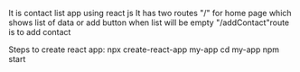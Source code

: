 It is contact list app using react js
It has two routes
"/" for home page which shows list of data or add button when list will be empty
"/addContact"route is to add contact


Steps to create react app:
npx create-react-app my-app
cd my-app
npm start
